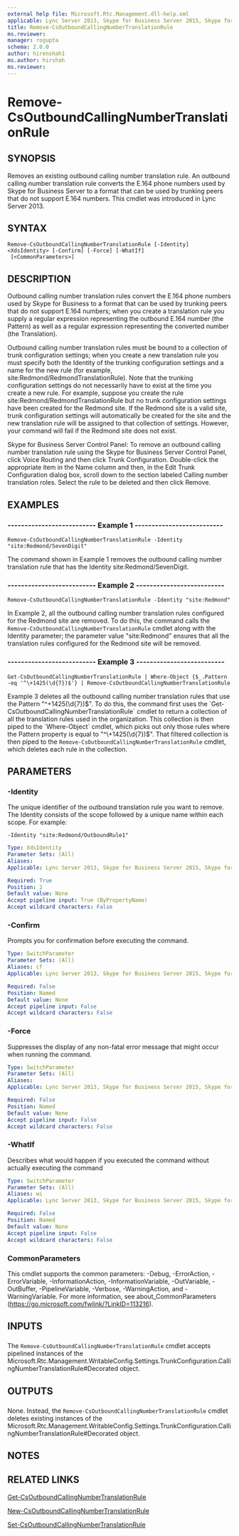 ```yaml
---
external help file: Microsoft.Rtc.Management.dll-help.xml
applicable: Lync Server 2013, Skype for Business Server 2015, Skype for Business Server 2019
title: Remove-CsOutboundCallingNumberTranslationRule
ms.reviewer: 
manager: rogupta
schema: 2.0.0
author: hirenshah1
ms.author: hirshah
ms.reviewer:
---
```


# Remove-CsOutboundCallingNumberTranslationRule

## SYNOPSIS
Removes an existing outbound calling number translation rule.
An outbound calling number translation rule converts the E.164 phone numbers used by Skype for Business Server to a format that can be used by trunking peers that do not support E.164 numbers.
This cmdlet was introduced in Lync Server 2013.


## SYNTAX

```
Remove-CsOutboundCallingNumberTranslationRule [-Identity] <XdsIdentity> [-Confirm] [-Force] [-WhatIf]
 [<CommonParameters>]
```

## DESCRIPTION
Outbound calling number translation rules convert the E.164 phone numbers used by Skype for Business to a format that can be used by trunking peers that do not support E.164 numbers; when you create a translation rule you supply a regular expression representing the outbound E.164 number (the Pattern) as well as a regular expression representing the converted number (the Translation).

Outbound calling number translation rules must be bound to a collection of trunk configuration settings; when you create a new translation rule you must specify both the Identity of the trunking configuration settings and a name for the new rule (for example, site:Redmond/RedmondTranslationRule).
Note that the trunking configuration settings do not necessarily have to exist at the time you create a new rule.
For example, suppose you create the rule site:Redmond/RedmondTranslationRule but no trunk configuration settings have been created for the Redmond site.
If the Redmond site is a valid site, trunk configuration settings will automatically be created for the site and the new translation rule will be assigned to that collection of settings.
However, your command will fail if the Redmond site does not exist.

Skype for Business Server Control Panel: To remove an outbound calling number translation rule using the Skype for Business Server Control Panel, click Voice Routing and then click Trunk Configuration.
Double-click the appropriate item in the Name column and then, in the Edit Trunk Configuration dialog box, scroll down to the section labeled Calling number translation roles.
Select the rule to be deleted and then click Remove.


## EXAMPLES

### -------------------------- Example 1 --------------------------
```
Remove-CsOutboundCallingNumberTranslationRule -Identity "site:Redmond/SevenDigit"
```

The command shown in Example 1 removes the outbound calling number translation rule that has the Identity site:Redmond/SevenDigit.


### -------------------------- Example 2 --------------------------
```
Remove-CsOutboundCallingNumberTranslationRule -Identity "site:Redmond"
```

In Example 2, all the outbound calling number translation rules configured for the Redmond site are removed.
To do this, the command calls the `Remove-CsOutboundCallingNumberTranslationRule` cmdlet along with the Identity parameter; the parameter value "site:Redmond" ensures that all the translation rules configured for the Redmond site will be removed.


### -------------------------- Example 3 --------------------------
```
Get-CsOutboundCallingNumberTranslationRule | Where-Object {$_.Pattern -eq '^\+1425(\d{7})$'} | Remove-CsOutboundCallingNumberTranslationRule
```

Example 3 deletes all the outbound calling number translation rules that use the Pattern "^\+1425(\d{7})$".
To do this, the command first uses the `Get-CsOutboundCallingNumberTranslationRule` cmdlet to return a collection of all the translation rules used in the organization.
This collection is then piped to the `Where-Object` cmdlet, which picks out only those rules where the Pattern property is equal to "^\+1425(\d{7})$".
That filtered collection is then piped to the `Remove-CsOutboundCallingNumberTranslationRule` cmdlet, which deletes each rule in the collection.


## PARAMETERS

### -Identity
The unique identifier of the outbound translation rule you want to remove.
The Identity consists of the scope followed by a unique name within each scope.
For example:

`-Identity "site:Redmond/OutboundRule1"`

```yaml
Type: XdsIdentity
Parameter Sets: (All)
Aliases: 
Applicable: Lync Server 2013, Skype for Business Server 2015, Skype for Business Server 2019

Required: True
Position: 2
Default value: None
Accept pipeline input: True (ByPropertyName)
Accept wildcard characters: False
```

### -Confirm
Prompts you for confirmation before executing the command.

```yaml
Type: SwitchParameter
Parameter Sets: (All)
Aliases: cf
Applicable: Lync Server 2013, Skype for Business Server 2015, Skype for Business Server 2019

Required: False
Position: Named
Default value: None
Accept pipeline input: False
Accept wildcard characters: False
```

### -Force
Suppresses the display of any non-fatal error message that might occur when running the command.

```yaml
Type: SwitchParameter
Parameter Sets: (All)
Aliases: 
Applicable: Lync Server 2013, Skype for Business Server 2015, Skype for Business Server 2019

Required: False
Position: Named
Default value: None
Accept pipeline input: False
Accept wildcard characters: False
```

### -WhatIf
Describes what would happen if you executed the command without actually executing the command

```yaml
Type: SwitchParameter
Parameter Sets: (All)
Aliases: wi
Applicable: Lync Server 2013, Skype for Business Server 2015, Skype for Business Server 2019

Required: False
Position: Named
Default value: None
Accept pipeline input: False
Accept wildcard characters: False
```

### CommonParameters
This cmdlet supports the common parameters: -Debug, -ErrorAction, -ErrorVariable, -InformationAction, -InformationVariable, -OutVariable, -OutBuffer, -PipelineVariable, -Verbose, -WarningAction, and -WarningVariable. For more information, see about_CommonParameters (https://go.microsoft.com/fwlink/?LinkID=113216).

## INPUTS

###  
The `Remove-CsOutboundCallingNumberTranslationRule` cmdlet accepts pipelined instances of the Microsoft.Rtc.Management.WritableConfig.Settings.TrunkConfiguration.CallingNumberTranslationRule#Decorated object.

## OUTPUTS

###  
None.
Instead, the `Remove-CsOutboundCallingNumberTranslationRule` cmdlet deletes existing instances of the Microsoft.Rtc.Management.WritableConfig.Settings.TrunkConfiguration.CallingNumberTranslationRule#Decorated object.

## NOTES

## RELATED LINKS

[Get-CsOutboundCallingNumberTranslationRule](Get-CsOutboundCallingNumberTranslationRule.md)

[New-CsOutboundCallingNumberTranslationRule](New-CsOutboundCallingNumberTranslationRule.md)

[Set-CsOutboundCallingNumberTranslationRule](Set-CsOutboundCallingNumberTranslationRule.md)

